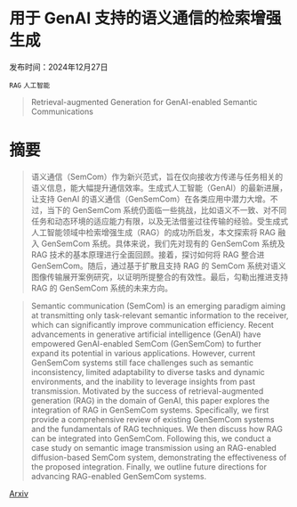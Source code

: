 # 用于 GenAI 支持的语义通信的检索增强生成

发布时间：2024年12月27日

`RAG` `人工智能`

> Retrieval-augmented Generation for GenAI-enabled Semantic Communications

# 摘要

> 语义通信（SemCom）作为新兴范式，旨在仅向接收方传递与任务相关的语义信息，能大幅提升通信效率。生成式人工智能（GenAI）的最新进展，让支持 GenAI 的语义通信（GenSemCom）在各类应用中潜力大增。不过，当下的 GenSemCom 系统仍面临一些挑战，比如语义不一致、对不同任务和动态环境的适应能力有限，以及无法借鉴过往传输的经验。受生成式人工智能领域中检索增强生成（RAG）的成功所启发，本文探索将 RAG 融入 GenSemCom 系统。具体来说，我们先对现有的 GenSemCom 系统及 RAG 技术的基本原理进行全面回顾。接着，探讨如何将 RAG 整合进 GenSemCom。随后，通过基于扩散且支持 RAG 的 SemCom 系统对语义图像传输展开案例研究，以证明所提整合的有效性。最后，勾勒出推进支持 RAG 的 GenSemCom 系统的未来方向。

> Semantic communication (SemCom) is an emerging paradigm aiming at transmitting only task-relevant semantic information to the receiver, which can significantly improve communication efficiency. Recent advancements in generative artificial intelligence (GenAI) have empowered GenAI-enabled SemCom (GenSemCom) to further expand its potential in various applications. However, current GenSemCom systems still face challenges such as semantic inconsistency, limited adaptability to diverse tasks and dynamic environments, and the inability to leverage insights from past transmission. Motivated by the success of retrieval-augmented generation (RAG) in the domain of GenAI, this paper explores the integration of RAG in GenSemCom systems. Specifically, we first provide a comprehensive review of existing GenSemCom systems and the fundamentals of RAG techniques. We then discuss how RAG can be integrated into GenSemCom. Following this, we conduct a case study on semantic image transmission using an RAG-enabled diffusion-based SemCom system, demonstrating the effectiveness of the proposed integration. Finally, we outline future directions for advancing RAG-enabled GenSemCom systems.

[Arxiv](https://arxiv.org/abs/2412.19494)